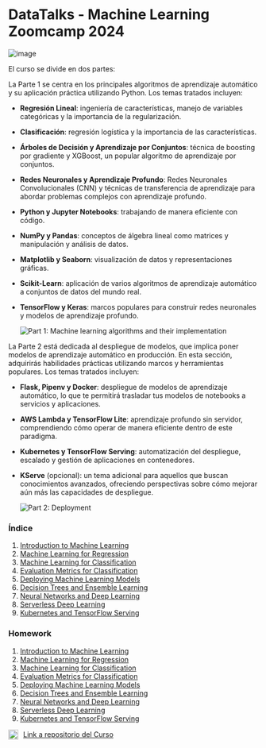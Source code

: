 # DataTalks - Machine Learning Zoomcamp 2024
![image](https://github.com/user-attachments/assets/f75c598c-4f14-4734-879a-fa432227ea6b)

El curso se divide en dos partes:

La Parte 1 se centra en los principales algoritmos de aprendizaje automático y su aplicación práctica utilizando Python. Los temas tratados incluyen:

- **Regresión Lineal**: ingeniería de características, manejo de variables categóricas y la importancia de la regularización.  
- **Clasificación**: regresión logística y la importancia de las características.  
- **Árboles de Decisión y Aprendizaje por Conjuntos**: técnica de boosting por gradiente y XGBoost, un popular algoritmo de aprendizaje por conjuntos.  
- **Redes Neuronales y Aprendizaje Profundo**: Redes Neuronales Convolucionales (CNN) y técnicas de transferencia de aprendizaje para abordar problemas complejos con aprendizaje profundo.  
- **Python y Jupyter Notebooks**: trabajando de manera eficiente con código.  
- **NumPy y Pandas**: conceptos de álgebra lineal como matrices y manipulación y análisis de datos.  
- **Matplotlib y Seaborn**: visualización de datos y representaciones gráficas.  
- **Scikit-Learn**: aplicación de varios algoritmos de aprendizaje automático a conjuntos de datos del mundo real.  
- **TensorFlow y Keras**: marcos populares para construir redes neuronales y modelos de aprendizaje profundo.

  ![Part 1: Machine learning algorithms and their implementation](https://datatalks.club/images/posts/2023-08-17-machine-learning-zoomcamp/image1.png)


La Parte 2 está dedicada al despliegue de modelos, que implica poner modelos de aprendizaje automático en producción. En esta sección, adquirirás habilidades prácticas utilizando marcos y herramientas populares. Los temas tratados incluyen:

- **Flask, Pipenv y Docker**: despliegue de modelos de aprendizaje automático, lo que te permitirá trasladar tus modelos de notebooks a servicios y aplicaciones.
- **AWS Lambda y TensorFlow Lite**: aprendizaje profundo sin servidor, comprendiendo cómo operar de manera eficiente dentro de este paradigma.
- **Kubernetes y TensorFlow Serving**: automatización del despliegue, escalado y gestión de aplicaciones en contenedores.
- **KServe** (opcional): un tema adicional para aquellos que buscan conocimientos avanzados, ofreciendo perspectivas sobre cómo mejorar aún más las capacidades de despliegue.

   ![Part 2: Deployment](https://datatalks.club/images/posts/2023-08-17-machine-learning-zoomcamp/image3.png)
  
### Índice
1. [Introduction to Machine Learning](https://knowmledge.com/category/courses/ml-zoomcamp/introduction/)
2. [Machine Learning for Regression](https://knowmledge.com/category/courses/ml-zoomcamp/regression/)
3. [Machine Learning for Classification](https://knowmledge.com/category/courses/ml-zoomcamp/classification/)
4. [Evaluation Metrics for Classification](https://knowmledge.com/category/courses/ml-zoomcamp/evaluation-metrics/)
5. [Deploying Machine Learning Models](https://knowmledge.com/category/courses/ml-zoomcamp/model-deployment/)
6. [Decision Trees and Ensemble Learning](https://knowmledge.com/category/courses/ml-zoomcamp/decision-trees/)
7. [Neural Networks and Deep Learning](https://knowmledge.com/category/courses/ml-zoomcamp/deep-learning/)
8. [Serverless Deep Learning](https://knowmledge.com/category/courses/ml-zoomcamp/serverless-deployment/)
9. [Kubernetes and TensorFlow Serving](https://knowmledge.com/category/courses/ml-zoomcamp/project/)
    
### Homework
1. [Introduction to Machine Learning](https://github.com/gonzadzz00/DataTalks/blob/main/1-Homework-Introduction.ipynb)
2. [Machine Learning for Regression](https://github.com/gonzadzz00/DataTalks/blob/main/2-Homework-Machine-Learning-for-Regression.ipynb)
3. [Machine Learning for Classification](https://github.com/gonzadzz00/DataTalks/blob/main/3-Homework-Machine-Learning-for-Classification.ipynb)
4. [Evaluation Metrics for Classification](https://github.com/gonzadzz00/DataTalks/blob/main/4-Homework-Evaluation-Metrics-for-Classification.ipynb)
5. [Deploying Machine Learning Models](#deploying-machine-learning-models)
6. [Decision Trees and Ensemble Learning](#decision-trees-and-ensemble-learning)
7. [Neural Networks and Deep Learning](#neural-networks-and-deep-learning)
8. [Serverless Deep Learning](#serverless-deep-learning)
9. [Kubernetes and TensorFlow Serving](#kubernetes-and-tensorflow-serving)




<div style="display: flex; align-items: center;">
    <img src="https://user-images.githubusercontent.com/875246/192300611-a606521b-cb76-4090-be8e-7cc21752b996.png" alt="Descripción de la imagen" width="20" height="20" style="margin-right: 10px;">
    <a href="https://github.com/DataTalksClub/machine-learning-zoomcamp" target="_blank">Link a repositorio del Curso</a>
</div>

